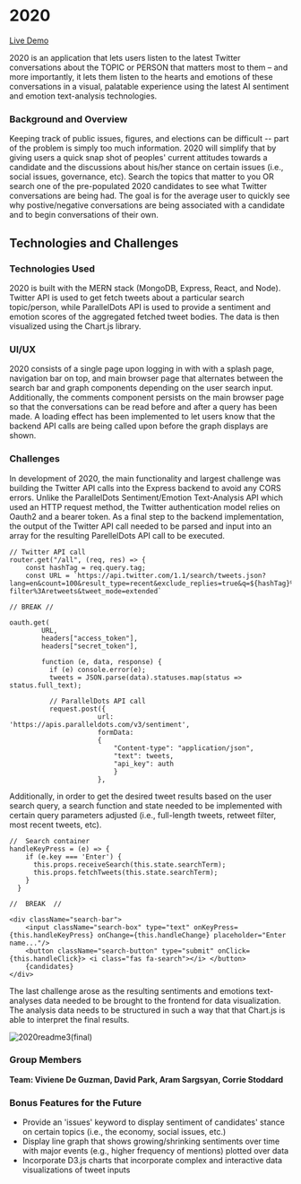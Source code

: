 # 2020

[Live Demo](https://fast-savannah-76615.herokuapp.com/#/)

2020 is an application that lets users listen to the latest Twitter conversations about the TOPIC or PERSON that matters most to them – and more importantly, it lets them listen to the hearts and emotions of these conversations in a visual, palatable experience using the latest AI sentiment and emotion text-analysis technologies.

### Background and Overview

Keeping track of public issues, figures, and elections can be difficult  -- part of the problem is simply too much information. 2020 will simplify that by giving users a quick snap shot of peoples' current attitudes towards a candidate and the discussions about his/her stance on certain issues (i.e., social issues, governance, etc). Search the topics that matter to you OR search one of the pre-populated 2020 candidates to see what Twitter conversations are being had. The goal is for the average user to quickly see why postive/negative conversations are being associated with a candidate and to begin conversations of their own. 

## Technologies and Challenges

### Technologies Used

2020 is built with the MERN stack (MongoDB, Express, React, and Node). Twitter API is used to get fetch tweets about a particular search topic/person, while ParallelDots API is used to provide a sentiment and emotion scores of the aggregated fetched tweet bodies. The data is then visualized using the Chart.js library.

### UI/UX 
2020 consists of a single page upon logging in with with a splash page, navigation bar on top, and main browser page that alternates between the  search bar and graph components depending on the user search input. Additionally, the comments component persists on the main browser page so that the conversations can be read before and after a query has been made. A loading effect has been implemented to let users know that the backend API calls are being called upon before the graph displays are shown.

### Challenges
In development of 2020, the main functionality and largest challenge was building the Twitter API calls into the Express backend to avoid any CORS errors. Unlike the ParallelDots Sentiment/Emotion Text-Analysis API which used an HTTP request method, the Twitter authentication model relies on Oauth2 and a bearer token. As a final step to the backend implementation, the output of the Twitter API call needed to be parsed and input into an array for the resulting ParellelDots API call to be executed.

```
// Twitter API call
router.get("/all", (req, res) => {
    const hashTag = req.query.tag;
    const URL = `https://api.twitter.com/1.1/search/tweets.json?lang=en&count=100&result_type=recent&exclude_replies=true&q=${hashTag}%20-filter%3Aretweets&tweet_mode=extended` 

// BREAK //

oauth.get(
        URL,
        headers["access_token"], 
        headers["secret_token"], 

        function (e, data, response) {
          if (e) console.error(e);        
          tweets = JSON.parse(data).statuses.map(status => status.full_text);
          
          // ParallelDots API call
          request.post({
                      url: 'https://apis.paralleldots.com/v3/sentiment',
                      formData:
                      {
                          "Content-type": "application/json",
                          "text": tweets,
                          "api_key": auth
                          }
                      },

```
Additionally, in order to get the desired tweet results based on the user search query, a search function and state needed to be implemented with certain query parameters adjusted (i.e., full-length tweets, retweet filter, most recent tweets, etc). 
```
//  Search container
handleKeyPress = (e) => {
    if (e.key === 'Enter') {
      this.props.receiveSearch(this.state.searchTerm);
      this.props.fetchTweets(this.state.searchTerm);
    }
  }
  
//  BREAK  //

<div className="search-bar">
    <input className="search-box" type="text" onKeyPress={this.handleKeyPress} onChange={this.handleChange} placeholder="Enter name..."/>
    <button className="search-button" type="submit" onClick={this.handleClick}> <i class="fas fa-search"></i> </button>
    {candidates}
</div>
```

The last challenge arose as the resulting sentiments and emotions text-analyses data needed to be brought to the frontend for data visualization. The analysis data needs to be structured in such a way that that Chart.js is able to interpret the final results.

![2020readme3(final)](https://user-images.githubusercontent.com/36525199/55745295-c4799600-59eb-11e9-9a89-78e2b706361d.jpg)


### Group Members
**Team: Viviene De Guzman, David Park, Aram Sargsyan, Corrie Stoddard**

### Bonus Features for the Future
* Provide an 'issues' keyword to display sentiment of candidates' stance on certain topics (i.e., the economy, social issues, etc.)
* Display line graph that shows growing/shrinking sentiments over time with major events (e.g., higher frequency of mentions) plotted over data
* Incorporate D3.js charts that incorporate complex and interactive data visualizations of tweet inputs

